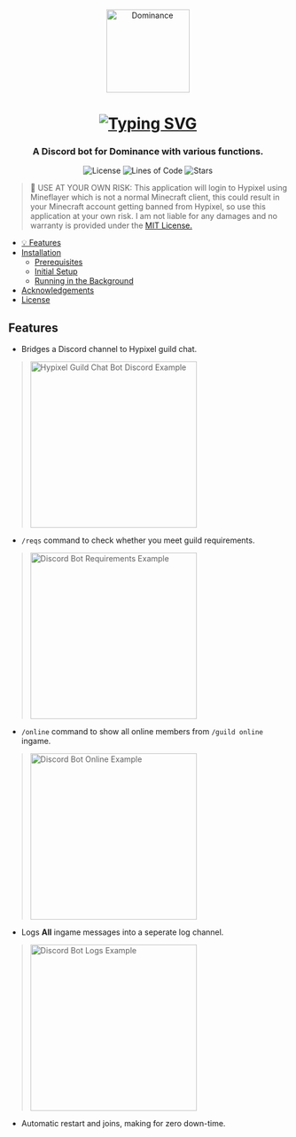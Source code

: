 <br />
<p align="center">
  <a href="https://discord.com/invite/3Yj2ggz">
    <img src="https://raw.githubusercontent.com/BridgeSenseMC/Dominance-Link/main/.github/assets/img/Matrix%20Logo%20Full.png" alt="Dominance" width="150" height="auto">
  </a>
</p>
  <h1 align="center">
   <a href="https://git.io/typing-svg"><img src="https://readme-typing-svg.herokuapp.com?font=Permanent+Marker&size=40&pause=1000&color=FDDE35&center=true&vCenter=true&width=435&lines=Dominance+Link" alt="Typing SVG" /></a>
  </h1>
  
<h3 align="center">
  A Discord bot for Dominance with various functions.
  <br />
</h3>

<p align="center">
  <img alt="License" src="https://img.shields.io/github/license/BridgeSenseMC/Dominance-Link?color=yellow&style=for-the-badge">
  <img alt="Lines of Code" src="https://img.shields.io/tokei/lines/github/BridgeSennseDev/Dominance-Link?color=yellow&style=for-the-badge">
  <img alt="Stars" src="https://img.shields.io/github/languages/code-size/BridgeSenseMC/Dominance-Link?color=yellow&style=for-the-badge">
</p>

> 🚨 USE AT YOUR OWN RISK:
> This application will login to Hypixel using Mineflayer which is not a normal Minecraft client, this could result in your Minecraft account getting banned from Hypixel, so use this application at your own risk. I am not liable for any damages and no warranty is provided under the [MIT License.](https://github.com/BridgeSenseMC/Matrix-Link/blob/master/LICENSE)

-  [💡 Features](#Features)
-  [Installation](#installation)
   -  [Prerequisites](#prerequisites)
   -  [Initial Setup](#initial-setup)
   -  [Running in the Background](#running-in-the-background)
-  [Acknowledgements](#acknowledgements)
-  [License](#license)

## Features

-  Bridges a Discord channel to Hypixel guild chat.
> <img src="https://raw.githubusercontent.com/BridgeSenseMC/Dominance-Link/main/.github/assets/img/Discord.png" alt="Hypixel Guild Chat Bot Discord Example" width="300" height="auto">
-  `/reqs` command to check whether you meet guild requirements.
> <img src="https://raw.githubusercontent.com/BridgeSenseMC/Dominance-Link/main/.github/assets/img/Requirements.png" alt="Discord Bot Requirements Example" width="300" height="auto">
-  `/online` command to show all online members from `/guild online` ingame.
> <img src="https://raw.githubusercontent.com/BridgeSenseMC/Dominance-Link/main/.github/assets/img/Online.png" alt="Discord Bot Online Example" width="300" height="auto">
-  Logs **All** ingame messages into a seperate log channel.
> <img src="https://raw.githubusercontent.com/BridgeSenseMC/Dominance-Link/main/.github/assets/img/Logs.png" alt="Discord Bot Logs Example" width="300" height="auto">
-  Automatic restart and joins, making for zero down-time.

